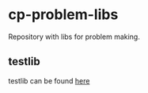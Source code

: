 # cp-problem-libs
Repository with libs for problem making.

## testlib

testlib can be found [here](https://github.com/MikeMirzayanov/testlib)
